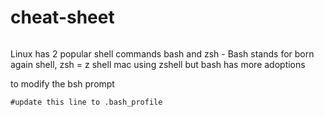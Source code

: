 # cheat-sheet

```bsh

```



Linux has 2 popular shell commands 
bash and zsh - Bash stands for born again shell, zsh = z shell
mac using zshell but bash has more adoptions

to modify the bsh prompt
```bsh 
#update this line to .bash_profile



```
